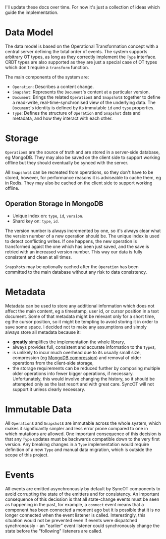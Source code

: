 I'll update these docs over time. For now it's just a collection of ideas which guide the implementation.

# Data Model

The data model is based on the Operational Transformation concept with a central server defining the total order of events. The system supports arbitrary OT types, as long as they correctly implement the `Type` interface. CRDT types are also supported as they are just a special case of OT types which don't require a `transform` function.

The main components of the system are:

-   `Operation`: Describes a content change.
-   `Snapshot`: Represents the `Document`'s content at a particular version.
-   `Document`: Brings the related `Operation`s and `Snapshot`s together to define a read-write, real-time-synchronised view of the underlying data. The `Document`'s identity is defined by its immutable `id` and `type` properties.
-   `Type`: Defines the structure of `Operation` and `Snapshot` data and metadata, and how they interact with each other.

# Storage

`Operation`s are the source of truth and are stored in a server-side database, eg MongoDB. They may also be saved on the client side to support working offline but they should eventually be synced with the server.

All `Snapshot`s can be recreated from operations, so they don't have to be stored, however, for performance reasons it is adviseable to cache them, eg in Redis. They may also be cached on the client side to support working offline.

## Operation Storage in MongoDB

-   Unique index on: `type`, `id`, `version`.
-   Shard key on: `type`, `id`.

The version number is always incremented by one, so it's always clear what the version number of a new operation should be. The unique index is used to detect conflicting writes. If one happens, the new operation is transformed agaist the one which has been just saved, and the save is retried with an increased version number. This way our data is fully consistent and clean at all times.

`Snapshot`s may be optionally cached after the `Operation` has been committed to the main database without any risk to data consistency.

# Metadata

Metadata can be used to store any additional information which does not affect the main content, eg a timestamp, user id, or cursor position in a text document.
Some of that metadata might be relevant only for a short time, eg the cursor position, so it might be tempting to avoid storing it in order to save some space. I decided not to make any assumptions and simply always store all metadata because it:

-   **greatly** simplifies the implementation the whole library,
-   always provides full, consistent and accurate information to the `Type`s,
-   is unlikely to incur much overhead due to its usually small size, compression (eg [MongoDB compression](https://www.mongodb.com/blog/post/new-compression-options-mongodb-30)) and removal of older operations from the client-side storage,
-   the storage requirements can be reduced further by composing multiple older operations into fewer bigger operations, if necessary. Unfortunately, this would involve changing the history, so it should be attempted only as the last resort and with great care. SyncOT will not support it unless clearly necessary.

# Immutable Data

All `Operation`s and `Snapshot`s are immutable across the whole system, which makes it significantly simpler and less error prone compared to one in which mutations are allowed. One important consequence of this decision is that any `Type` updates must be backwards compatible down to the very first version. Any breaking changes in a `Type` implementation would require definition of a new `Type` and manual data migration, which is outside the scope of this project.

# Events

All events are emitted asynchronously by default by SyncOT components to avoid corrupting the state of the emitters and for consistency. An important consequence of this decission is that all state-change events must be seen as happening in the past, for example, a `connect` event means that a component has been connected a moment ago but it is possible that it is no longer connected when the event listener is called. Interestingly, this situation would not be prevented even if events were dispatched synchronously - an "earlier" event listener could synchronously change the state before the "following" listeners are called.
